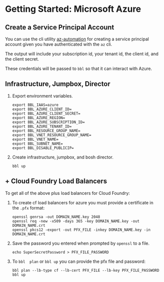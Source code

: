 # Getting Started: Microsoft Azure

## Create a Service Principal Account

You can use the cli utility [az-automation](https://github.com/genevieve/az-automation)
for creating a service principal account given you
have authenticated with the `az` cli.

The output will include your subscription id,
your tenant id, the client id, and the client secret.

These credentials will be passed to `bbl` so that
it can interact with Azure.

## Infrastructure, Jumpbox, Director

1. Export environment variables.
    ```
    export BBL_IAAS=azure
    export BBL_AZURE_CLIENT_ID=
    export BBL_AZURE_CLIENT_SECRET=
    export BBL_AZURE_REGION=
    export BBL_AZURE_SUBSCRIPTION_ID=
    export BBL_AZURE_TENANT_ID=
    export BBL_RESOURCE_GROUP_NAME=
    export BBL_VNET_RESOURCE_GROUP_NAME=
    export BBL_VNET_NAME=
    export BBL_SUBNET_NAME=
    export BBL_DISABLE_PUBLICIP=
    ```
1. Create infrastructure, jumpbox, and bosh director.
    ```
    bbl up
    ```

## + Cloud Foundry Load Balancers

To get all of the above plus load balancers for Cloud Foundry:

1. To create cf load balancers for azure you must provide a certificate
in the `.pfx` format:
    ```
    openssl genrsa -out DOMAIN_NAME.key 2048
    openssl req -new -x509 -days 365 -key DOMAIN_NAME.key -out DOMAIN_NAME.crt
    openssl pkcs12 -export -out PFX_FILE -inkey DOMAIN_NAME.key -in DOMAIN_NAME.crt
    ```

1. Save the password you entered when prompted by `openssl` to a file.
    ```
    echo SuperSecretPassword > PFX_FILE_PASSWORD
    ```
1. To `bbl  plan` or `bbl up` you can provide the pfx file and password:
    ```
    bbl plan --lb-type cf --lb-cert PFX_FILE --lb-key PFX_FILE_PASSWORD
    bbl up
    ```
